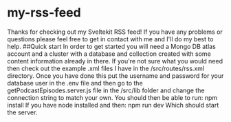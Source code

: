 # my-rss-feed

Thanks for checking out my Sveltekit RSS feed!
If you have any problems or questions please feel free to get in contact with me and I'll do my best to help.
##Quick start
In order to get started you will need a Mongo DB atlas account and a cluster with a database and collection created with some content information already in there.
If you're not sure what you would need then check out the example .xml files I have in the /src/routes/rss.xml directory.
Once you have done this put the username and password for your database user in the .env file and then go to the getPodcastEpisodes.server.js file in the /src/lib folder and change the connection string to match your own.
You should then be able to run:
npm install
If you have node installed and then:
npm run dev
Which should start the server.
